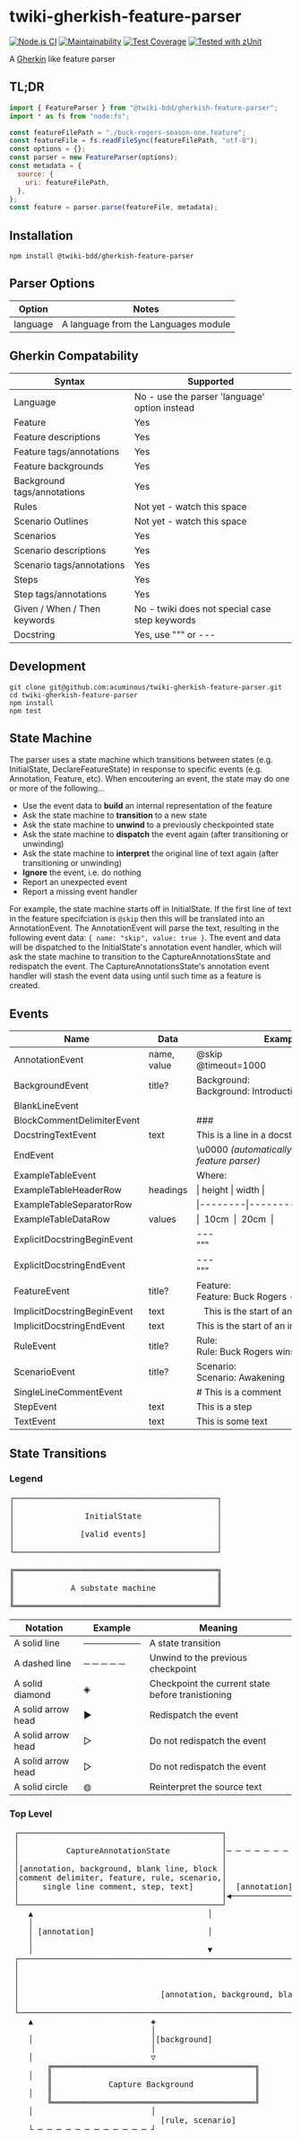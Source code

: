 # twiki-gherkish-feature-parser

[![Node.js CI](https://github.com/acuminous/twiki-gherkish-feature-parser/workflows/Node.js%20CI/badge.svg)](https://github.com/acuminous/twiki-gherkish-feature-parser/actions?query=workflow%3A%22Node.js+CI%22)
[![Maintainability](https://api.codeclimate.com/v1/badges/6837424f9e1fc6a634bf/maintainability)](https://codeclimate.com/github/acuminous/twiki-gherkish-feature-parser/maintainability)
[![Test Coverage](https://api.codeclimate.com/v1/badges/6837424f9e1fc6a634bf/test_coverage)](https://codeclimate.com/github/acuminous/twiki-gherkish-feature-parser/test_coverage)
[![Tested with zUnit](https://img.shields.io/badge/Tested%20with-zUnit-brightgreen)](https://www.npmjs.com/package/zunit)

A [Gherkin](https://cucumber.io/docs/gherkin/) like feature parser

## TL;DR

```js
import { FeatureParser } from "@twiki-bdd/gherkish-feature-parser";
import * as fs from "node:fs";

const featureFilePath = "./buck-rogers-season-one.feature";
const featureFile = fs.readFileSync(featureFilePath, "utf-8");
const options = {};
const parser = new FeatureParser(options);
const metadata = {
  source: {
    uri: featureFilePath,
  },
};
const feature = parser.parse(featureFile, metadata);
```

## Installation

```
npm install @twiki-bdd/gherkish-feature-parser
```

## Parser Options

| Option   | Notes                                |
| -------- | ------------------------------------ |
| language | A language from the Languages module |

## Gherkin Compatability

| Syntax                       | Supported                                      |
| ---------------------------- | ---------------------------------------------- |
| Language                     | No - use the parser 'language' option instead  |
| Feature                      | Yes                                            |
| Feature descriptions         | Yes                                            |
| Feature tags/annotations     | Yes                                            |
| Feature backgrounds          | Yes                                            |
| Background tags/annotations  | Yes                                            |
| Rules                        | Not yet - watch this space                     |
| Scenario Outlines            | Not yet - watch this space                     |
| Scenarios                    | Yes                                            |
| Scenario descriptions        | Yes                                            |
| Scenario tags/annotations    | Yes                                            |
| Steps                        | Yes                                            |
| Step tags/annotations        | Yes                                            |
| Given / When / Then keywords | No - twiki does not special case step keywords |
| Docstring                    | Yes, use """ or ---                            |

## Development

```
git clone git@github.com:acuminous/twiki-gherkish-feature-parser.git
cd twiki-gherkish-feature-parser
npm install
npm test
```

## State Machine

The parser uses a state machine which transitions between states (e.g. InitialState, DeclareFeatureState) in response to specific events (e.g. Annotation, Feature, etc). When encoutering an event, the state may do one or more of the following...

- Use the event data to **build** an internal representation of the feature
- Ask the state machine to **transition** to a new state
- Ask the state machine to **unwind** to a previously checkpointed state
- Ask the state machine to **dispatch** the event again (after transitioning or unwinding)
- Ask the state machine to **interpret** the original line of text again (after transitioning or unwinding)
- **Ignore** the event, i.e. do nothing
- Report an unexpected event
- Report a missing event handler

For example, the state machine starts off in InitialState. If the first line of text in the feature specifciation is `@skip` then this will be translated into an AnnotationEvent. The AnnotationEvent will parse the text, resulting in the following event data: `{ name: "skip", value: true }`. The event and data will be dispatched to the InitialState's annotation event handler, which will ask the state machine to transition to the CaptureAnnotationsState and redispatch the event. The CaptureAnnotationsState's annotation event handler will stash the event data using until such time as a feature is created.

## Events

| Name                        | Data        | Examples                                                                                        |
| --------------------------- | ----------- | ----------------------------------------------------------------------------------------------- |
| AnnotationEvent             | name, value | @skip<br/>@timeout=1000                                                                         |
| BackgroundEvent             | title?      | Background:<br/>Background: Introduction                                                        |
| BlankLineEvent              |             |                                                                                                 |
| BlockCommentDelimiterEvent  |             | ###                                                                                             |
| DocstringTextEvent          | text        | This is a line in a docstring                                                                   |
| EndEvent                    |             | \u0000 _(automatically appended by the feature parser)_                                         |
| ExampleTableEvent           |             | Where:                                                                                          |
| ExampleTableHeaderRow       | headings    | \| height \| width \|                                                                           |
| ExampleTableSeparatorRow    |             | \|--------\|---------\|                                                                         |
| ExampleTableDataRow         | values      | \|&nbsp;&nbsp;10cm&nbsp;&nbsp;\|&nbsp;&nbsp;20cm&nbsp;&nbsp;\|                                  |
| ExplicitDocstringBeginEvent |             | ---</br>"""</br>                                                                                |
| ExplicitDocstringEndEvent   |             | ---</br>"""</br>                                                                                |
| FeatureEvent                | title?      | Feature:<br/>Feature: Buck Rogers - Season One                                                  |
| ImplicitDocstringBeginEvent | text        | &nbsp;&nbsp;&nbsp;This&nbsp;is&nbsp;the&nbsp;start&nbsp;of&nbsp;an&nbsp;indented&nbsp;docstring |
| ImplicitDocstringEndEvent   | text        | This&nbsp;is&nbsp;the&nbsp;start&nbsp;of&nbsp;an&nbsp;indented&nbsp;docstring                   |
| RuleEvent                   | title?      | Rule:<br/>Rule: Buck Rogers wins                                                                |
| ScenarioEvent               | title?      | Scenario:<br/>Scenario: Awakening                                                               |
| SingleLineCommentEvent      |             | # This is a comment                                                                             |
| StepEvent                   | text        | This is a step                                                                                  |
| TextEvent                   | text        | This is some text                                                                               |

## State Transitions

### Legend

<pre>
┌───────────────────────────────────────────┐
│                                           │
│               InitialState                │
│                                           │
│              [valid events]               │
│                                           │
└───────────────────────────────────────────┘

╔═══════════════════════════════════════════╗
║                                           ║
║            A substate machine             ║
║                                           ║
╚═══════════════════════════════════════════╝
</pre>

| Notation           | Example   | Meaning                                           |
| ------------------ | --------- | ------------------------------------------------- |
| A solid line       | ───────── | A state transition                                |
| A dashed line      | ─ ─ ─ ─ ─ | Unwind to the previous checkpoint                 |
| A solid diamond    | ◈         | Checkpoint the current state before tranistioning |
| A solid arrow head | ▶         | Redispatch the event                              |
| A solid arrow head | ▷         | Do not redispatch the event                       |
| A solid arrow head | ▷         | Do not redispatch the event                       |
| A solid circle     | ◍         | Reinterpret the source text                       |

### Top Level

<pre>
 ┌───────────────────────────────────────────┐                ┌───────────────────────────────────────────┐
 │                                           │                │                                           │
 │          CaptureAnnotationState           │─ ─ ─ ─ ─ ─ ─ ─▶│               InitialState                │
 │                                           │                │                                           │
 │[annotation, background, blank line, block │                │  [annotation, blank line, block comment   │
 │comment delimiter, feature, rule, scenario,│                │            delimiter, feature]            │
 │     single line comment, step, text]      │  [annotation]  │                                           │
 │                                           │◀───────────────│                                           │
 └───────────────────────────────────────────┘                └───────────────────────────────────────────┘
    ▲                                     │                                         ◈
    │                                                                               │
    │ [annotation]                        │                                         │ [feature]
    │                                                                               │
    │                                     ▼                                         ▽
 ┌────────────────────────────────────────────────────────────────────────────────────────────────────────────────────────────────────────────────────────────────────┐
 │                                                                                                                                                                    │
 │                                                                        DeclareFeatureState                                                                         │
 │                                                                                                                                                                    │
 │                              [annotation, background, blank line, block comment delimiter, rule, scenario, single line comment, text]                              │
 │                                                                                                                                                                    │
 └────────────────────────────────────────────────────────────────────────────────────────────────────────────────────────────────────────────────────────────────────┘
    ▲                         ◈                                                     ◈                          ▲                          ◈
                              │                                                     │                          │                          │
    │                         │[background]                                         │ [rule]                                              │ [scenario]
                              │                                                     │                          │                          │
    │                         ▽                                                     ▽                                                     ▼
        ╔═══════════════════════════════════════════╗         ╔═══════════════════════════════════════════╗    │    ╔═══════════════════════════════════════════╗
    │   ║                                           ║         ║                                           ║         ║                                           ║
        ║            Capture Background             ║         ║               Capture Rules               ║    │    ║             Capture Scenario              ║
    │   ║                                           ║         ║                                           ║         ║                                           ║
        ╚═══════════════════════════════════════════╝         ╚═══════════════════════════════════════════╝    │    ╚═══════════════════════════════════════════╝
    │                         │                                                                                                           │
                                [rule, scenario]                                                               │                            [rule, scenario]
    └ ─ ─ ─ ─ ─ ─ ─ ─ ─ ─ ─ ─ ┘                                                                                 ─ ─ ─ ─ ─ ─ ─ ─ ─ ─ ─ ─ ─ ┘
</pre>

```

```
